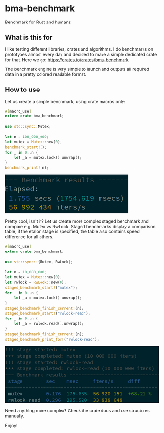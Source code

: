 # bma-benchmark

Benchmark for Rust and humans

## What is this for

I like testing different libraries, crates and algorithms. I do benchmarks on
prototypes almost every day and decided to make a simple dedicated crate for
that. Here we go: <https://crates.io/crates/bma-benchmark>

The benchmark engine is very simple to launch and outputs all required data in
a pretty colored readable format.

## How to use

Let us create a simple benchmark, using crate macros only:

```rust
#[macro_use]
extern crate bma_benchmark;

use std::sync::Mutex;

let n = 100_000_000;
let mutex = Mutex::new(0);
benchmark_start!();
for _ in 0..n {
	let _a = mutex.lock().unwrap();
}
benchmark_print!(n);
```

![Simple benchmark result](https://raw.githubusercontent.com/alttch/bma-benchmark/main/simple.png)

Pretty cool, isn't it? Let us create more complex staged benchmark and compare
e.g. Mutex vs RwLock. Staged benchmarks display a comparison table, if the
etalon stage is specified, the table also contains speed difference for all
others.

```rust
#[macro_use]
extern crate bma_benchmark;

use std::sync::{Mutex, RwLock};

let n = 10_000_000;
let mutex = Mutex::new(0);
let rwlock = RwLock::new(0);
staged_benchmark_start!("mutex");
for _ in 0..n {
	let _a = mutex.lock().unwrap();
}
staged_benchmark_finish_current!(n);
staged_benchmark_start!("rwlock-read");
for _ in 0..n {
	let _a = rwlock.read().unwrap();
}
staged_benchmark_finish_current!(n);
staged_benchmark_print_for!("rwlock-read");
```

![Simple benchmark result](https://raw.githubusercontent.com/alttch/bma-benchmark/main/staged.png)

Need anything more complex? Check the crate docs and use structures manually.

Enjoy!
